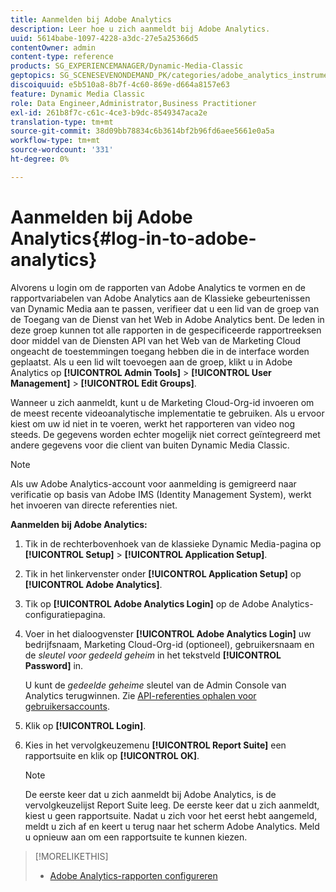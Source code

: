 ```yaml
---
title: Aanmelden bij Adobe Analytics
description: Leer hoe u zich aanmeldt bij Adobe Analytics.
uuid: 5614babe-1097-4228-a3dc-27e5a25366d5
contentOwner: admin
content-type: reference
products: SG_EXPERIENCEMANAGER/Dynamic-Media-Classic
geptopics: SG_SCENESEVENONDEMAND_PK/categories/adobe_analytics_instrumentation_kit
discoiquuid: e5b510a8-8b7f-4c60-869e-d664a8157e63
feature: Dynamic Media Classic
role: Data Engineer,Administrator,Business Practitioner
exl-id: 261b8f7c-c61c-4ce3-b9dc-8549347aca2e
translation-type: tm+mt
source-git-commit: 38d09bb78834c6b3614bf2b96fd6aee5661e0a5a
workflow-type: tm+mt
source-wordcount: '331'
ht-degree: 0%

---
```


# Aanmelden bij Adobe Analytics{#log-in-to-adobe-analytics}

Alvorens u login om de rapporten van Adobe Analytics te vormen en de rapportvariabelen van Adobe Analytics aan de Klassieke gebeurtenissen van Dynamic Media aan te passen, verifieer dat u een lid van de groep van de Toegang van de Dienst van het Web in Adobe Analytics bent. De leden in deze groep kunnen tot alle rapporten in de gespecificeerde rapportreeksen door middel van de Diensten API van het Web van de Marketing Cloud ongeacht de toestemmingen toegang hebben die in de interface worden geplaatst. Als u een lid wilt toevoegen aan de groep, klikt u in Adobe Analytics op **[!UICONTROL Admin Tools]** > **[!UICONTROL User Management]** > **[!UICONTROL Edit Groups]**.

Wanneer u zich aanmeldt, kunt u de Marketing Cloud-Org-id invoeren om de meest recente videoanalytische implementatie te gebruiken. Als u ervoor kiest om uw id niet in te voeren, werkt het rapporteren van video nog steeds. De gegevens worden echter mogelijk niet correct geïntegreerd met andere gegevens voor die client van buiten Dynamic Media Classic.

>[!NOTE]
>
>Als uw Adobe Analytics-account voor aanmelding is gemigreerd naar verificatie op basis van Adobe IMS (Identity Management System), werkt het invoeren van directe referenties niet.

**Aanmelden bij Adobe Analytics:**

1. Tik in de rechterbovenhoek van de klassieke Dynamic Media-pagina op **[!UICONTROL Setup]** > **[!UICONTROL Application Setup]**.
1. Tik in het linkervenster onder **[!UICONTROL Application Setup]** op **[!UICONTROL Adobe Analytics]**.
1. Tik op **[!UICONTROL Adobe Analytics Login]** op de Adobe Analytics-configuratiepagina.
1. Voer in het dialoogvenster **[!UICONTROL Adobe Analytics Login]** uw bedrijfsnaam, Marketing Cloud-Org-id (optioneel), gebruikersnaam en de *sleutel voor gedeeld geheim* in het tekstveld **[!UICONTROL Password]** in.

   U kunt de *gedeelde geheime* sleutel van de Admin Console van Analytics terugwinnen. Zie [API-referenties ophalen voor gebruikersaccounts](https://github.com/AdobeDocs/analytics-2.0-apis/blob/master/create-oauth-client.md).

1. Klik op **[!UICONTROL Login]**.
1. Kies in het vervolgkeuzemenu **[!UICONTROL Report Suite]** een rapportsuite en klik op **[!UICONTROL OK]**.

   >[!NOTE]
   >
   >De eerste keer dat u zich aanmeldt bij Adobe Analytics, is de vervolgkeuzelijst Report Suite leeg. De eerste keer dat u zich aanmeldt, kiest u geen rapportsuite. Nadat u zich voor het eerst hebt aangemeld, meldt u zich af en keert u terug naar het scherm Adobe Analytics. Meld u opnieuw aan om een rapportsuite te kunnen kiezen.

>[!MORELIKETHIS]
>
>* [Adobe Analytics-rapporten configureren](configuring-analytics-reports.md#configuring_adobe_analytics_reports)

